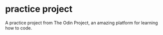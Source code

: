 # practice project
 A practice project from The Odin Project, an amazing platform for learning how to code.

